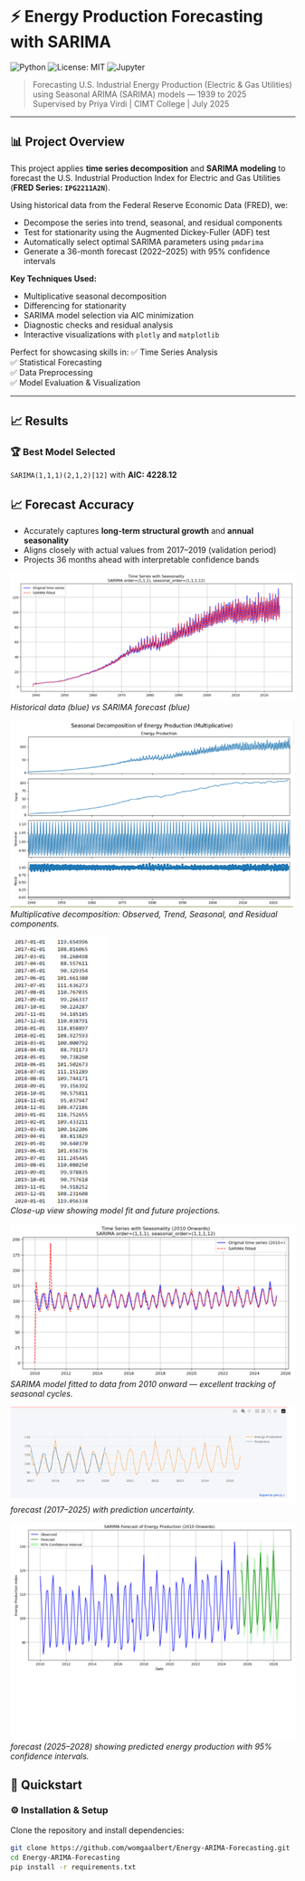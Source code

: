 # ⚡ Energy Production Forecasting with SARIMA

![Python](https://img.shields.io/badge/python-3.12-blue)
![License: MIT](https://img.shields.io/badge/License-MIT-green.svg)
![Jupyter](https://img.shields.io/badge/Jupyter-Python-orange)

> Forecasting U.S. Industrial Energy Production (Electric & Gas Utilities) using Seasonal ARIMA (SARIMA) models — 1939 to 2025  
> Supervised by Priya Virdi | CIMT College | July 2025

---

## 📊 Project Overview

This project applies **time series decomposition** and **SARIMA modeling** to forecast the U.S. Industrial Production Index for Electric and Gas Utilities (**FRED Series: `IPG2211A2N`**).

Using historical data from the Federal Reserve Economic Data (FRED), we:
- Decompose the series into trend, seasonal, and residual components
- Test for stationarity using the Augmented Dickey-Fuller (ADF) test
- Automatically select optimal SARIMA parameters using `pmdarima`
- Generate a 36-month forecast (2022–2025) with 95% confidence intervals

**Key Techniques Used:**
- Multiplicative seasonal decomposition
- Differencing for stationarity
- SARIMA model selection via AIC minimization
- Diagnostic checks and residual analysis
- Interactive visualizations with `plotly` and `matplotlib`

Perfect for showcasing skills in:
✅ Time Series Analysis  
✅ Statistical Forecasting  
✅ Data Preprocessing  
✅ Model Evaluation & Visualization

---

## 📈 Results

### 🏆 Best Model Selected
`SARIMA(1,1,1)(2,1,2)[12]` with **AIC: 4228.12**

## 📈 Forecast Accuracy

- Accurately captures **long-term structural growth** and **annual seasonality**
- Aligns closely with actual values from 2017–2019 (validation period)
- Projects 36 months ahead with interpretable confidence bands

![Full Timeline Forecast (1940–2025)](images/forecast_full.png)  
*Historical data (blue) vs SARIMA forecast (blue)*

![Seasonal Decomposition](images/decomposition.png)  
*Multiplicative decomposition: Observed, Trend, Seasonal, and Residual components.*


![Zoomed Forecast (2010–2025)](images/forecast_zoom.png)  
*Close-up view showing model fit and future projections.*

![SARIMA Fit (2010–2025)](images/sarima_fit_2010_2025.png)  
*SARIMA model fitted to data from 2010 onward — excellent tracking of seasonal cycles.*

![Forecast 2017–2025](images/forecast_2017_2025.png)  
*forecast (2017–2025) with prediction uncertainty.*

![SARIMA Forecast (2025–2028)](images/forecast_2025_2028.png)  
 *forecast (2025–2028) showing predicted energy production with 95% confidence intervals.*

## 🚀 Quickstart

### ⚙️ Installation & Setup

Clone the repository and install dependencies:

```bash
git clone https://github.com/womgaalbert/Energy-ARIMA-Forecasting.git
cd Energy-ARIMA-Forecasting
pip install -r requirements.txt
